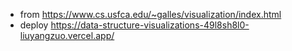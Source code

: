 - from https://www.cs.usfca.edu/~galles/visualization/index.html
- deploy https://data-structure-visualizations-49l8sh8l0-liuyangzuo.vercel.app/
